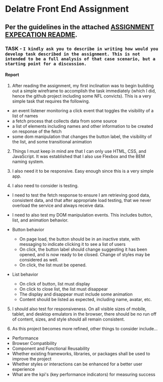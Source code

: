 # Delatre Front End Assignment

## Per the guidelines in the attached [ASSIGNMENT EXPECATION README](./EXPECTATION.md).

### TASK - `I kindly ask you to describe in writing how would you develop task described in the assignment. This is not intended to be a full analysis of that case scenario, but a starting point for a discussion.`

#### Report
1. After reading the assignment, my first inclination was to begin building out a simple wireframe to accomplish the task immediately (which I did, hence the github project including some NFL convicts). This is a very simple task that requires the following.

  - an event listener monitoring a click event that toggles the visibility of a list of names
  - a fetch process that collects data from some source
  - a list of elements including names and other information to be created on response of the fetch
  - some dom manipulation that changes the button label, the visibility of the list, and some transitional animation


2. Things I must keep in mind are that I can only use HTML, CSS, and JavaScript. It was established that I also use Flexbox and the BEM naming system.

3. I also need it to be responsive. Easy enough since this is a very simple app.

4. I also need to consider is testing.

  - I need to test the fetch response to ensure I am retrieving good data, consistent data, and that after appropriate load testing, that we never overload the service and always receive data.
  - I need to also test my DOM manipulation events. This includes button, list, and animation behavior.


  - Button behavior
    - On page load, the button should be in an inactive state, with messaging to indicate clicking it to see a list of users
    - On click, the button label should change suggesting it has been opened, and is now ready to be closed. Change of styles may be considered as well.
    - On click, the list must be opened.


  - List behavior
    - On click of button, list must display
    - On click to close list, the list must disappear
    - The display and disappear must include some animation
    - Content should be listed as expected, including name, avatar, etc.

5. I should also test for responsiveness. On all visible sizes of mobile, tablet, and desktop emulators in the browser, there should be no run off of content, sizes, and style should all remain consistent.

6. As this project becomes more refined, other things to consider include...

  - Performance
  - Browser Compatibility
  - Component and Functional Reusability
  - Whether existing frameworks, libraries, or packages shall be used to improve the project
  - Whether styles or interactions can be enhanced for a better user experience
  - What are the kpi's (key performance indicators) for measuring success
